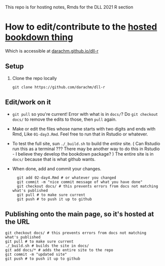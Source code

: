 This repo is for hosting notes, Rmds for the DLL 2021 R section

# How to edit/contribute to the [hosted bookdown thing](https://darachm.github.io/dll-r)

Which is accessible at 
[darachm.github.io/dll-r](https://darachm.github.io/dll-r)

## Setup
1. Clone the repo locally 

    `git clone https://github.com/darachm/dll-r`

## Edit/work on it

- `git pull` so you're current! Error with what is in `docs/`?
    Do `git checkout docs/` to remove the edits to those, then `pull` again.
- Make or edit the files whose name starts with two digits and ends with Rmd,
    Like `01-day3.Rmd`. Feel free to run that in Rstudio or whatever.
- To test the full site, sun `./_build.sh` to build the *entire* site. 
    ( Can Rstudio run this as a terminal ??? 
    There may be another way to do this in Rstudio - I believe
    they develop the bookdown package? )
    The entire site is in `docs/` because that is what github wants.
- When done, add and commit your changes.

        git add 02-day4.Rmd # or whatever you changed
        git commit -m "nice commit message of what you have done"
        git checkout docs/ # this prevents errors from docs not matching what's published
        git pull # to make sure current
        git push # to push it up to github

## Publishing onto the main page, so it's hosted at the URL

    git checkout docs/ # this prevents errors from docs not matching what's published
    git pull # to make sure current
    ./_build.sh # builds the site in docs/
    git add docs/* # adds the entire site to the repo
    git commit -m "updated site"
    git push # to push it up to github
